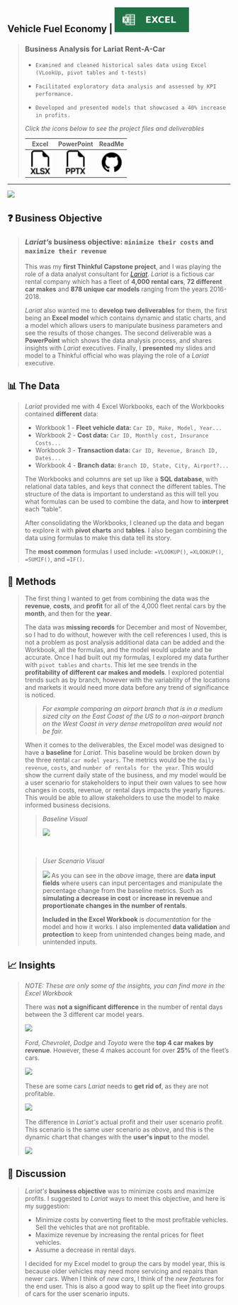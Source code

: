 ## **Vehicle Fuel Economy \|** ![](images/excel.svg)

> ### **Business Analysis for Lariat Rent-A-Car**
>
> -   `Examined and cleaned historical sales data using Excel (VLookUp, pivot tables and t-tests)`
>
> -   `Facilitated exploratory data analysis and assessed by KPI performance.`
>
> -   `Developed and presented models that showcased a 40% increase in profits.`
>
> *Click the icons below to see the project files and deliverables*  
>
> | Excel | PowerPoint | ReadMe |
> | :-: | :-: | :-: |
> |[<img src="images/filetype-xlsx.svg" width="54px">](https://1drv.ms/x/s!Ahpkb3AfX4xfgsA0TbaqsDQorD8vKA?e=vEQXVr)|[<img src="images/filetype-pptx.svg" width="54px">](https://1drv.ms/p/s!Ahpkb3AfX4xfgsAztt7OBQG6rwSqYg?e=HYOXor)|[<img src="images/github.svg" width="45px">](https://github.com/bradfordjohnson/thinkful/tree/main/capstone-1)|
---
![](images/lariat.jpg)
## **❓ Business Objective** 
> ### *Lariat’s* **business objective**: `minimize their costs` and `maximize their revenue`  
> This was my **first Thinkful Capstone project**, and I was playing the role of a data analyst consultant for [*Lariat*](https://fictionalcompanies.fandom.com/wiki/Lariat_Rent-A-Car). *Lariat* is a fictious car rental company which has a fleet of **4,000 rental cars**, **72 different car makes** and **878 unique car models** ranging from the years 2016-2018.  
>
> *Lariat* also wanted me to **develop two deliverables** for them, the first being an **Excel model** which contains dynamic and static charts, and a model which allows users to manipulate business parameters and see the results of those changes. The second deliverable was a **PowerPoint** which shows the data analysis process, and shares insights with *Lariat* executives. Finally, I **presented** my slides and model to a Thinkful official who was playing the role of a *Lariat* executive.
## **📊 The Data**
> *Lariat* provided me with 4 Excel Workbooks, each of the Workbooks contained **different** data:
> - Workbook 1 - **Fleet vehicle data:** `Car ID, Make, Model, Year...`
> - Workbook 2 - **Cost data:** `Car ID, Monthly cost, Insurance Costs...` 
> - Workbook 3 - **Transaction data:** `Car ID, Revenue, Branch ID, Dates...`
> - Workbook 4 - **Branch data:** `Branch ID, State, City, Airport?...`
> 
> The Workbooks and columns are set up like a **SQL database**, with relational data tables, and keys that connect the different tables. The structure of the data is important to understand as this will tell you what formulas can be used to combine the data, and how to **interpret** each “table”. 
> 
> After consolidating the Workbooks, I cleaned up the data and began to explore it with **pivot charts** and **tables**. I also began combining the data using formulas to make this data tell its story. 
> 
> The **most common** formulas I used include: `=VLOOKUP()`, `=XLOOKUP()`, `=SUMIF()`, and `=IF()`.

## **📐 Methods**
> The first thing I wanted to get from combining the data was the **revenue**, **costs**, and **profit** for all of the 4,000 fleet rental cars by the **month**, and then for the **year**.  
> 
> The data was **missing records** for December and most of November, so I had to do without, however with the cell references I used, this is not a problem as post analysis additional data can be added and the Workbook, all the formulas, and the model would update and be accurate. 
> Once I had built out my formulas, I explored my data further with `pivot tables` and `charts`.  This let me see trends in the **profitability of different car makes and models**. I explored potential trends such as by branch, however with the variability of the locations and markets it would need more data before any trend of significance is noticed. 
> > *For example comparing an airport branch that is in a medium sized city on the East Coast of the US to a non-airport branch on the West Coast in very dense metropolitan area would not be fair.* 
> 
> When it comes to the deliverables, the Excel model was designed to have a **baseline** for *Lariat*. This baseline would be broken down by the three rental `car model years`. The metrics would be the `daily revenue`, `costs`, and `number of rentals for the year`. This would show the current daily state of the business, and my model would be a user scenario for stakeholders to input their own values to see how changes in costs, revenue, or rental days impacts the yearly figures. This would be able to allow stakeholders to use the model to make informed business decisions.
>   
> > *Baseline Visual*
> > 
> > ![](images/baseline.png)
>
> <br>
> 
> > *User Scenario Visual*
> > 
> > ![](images/user.png)
> > As you can see in the *above* image, there are **data input fields** where users can input percentages and manipulate the percentage change from the baseline metrics. Such as **simulating a decrease in cost** or **increase in revenue** and **proportionate changes in the number of rentals**. 
> > 
> > **Included in the Excel Workbook** is *documentation* for the model and how it works. I also implemented **data validation** and **protection** to keep from unintended changes being made, and unintended inputs.
## **📈 Insights**
> *NOTE: These are only some of the insights, you can find more in the Excel Workbook*
> 
> There was **not a significant difference** in the number of rental days between the 3 different car model years. 
>
> ![](images/year-bar.png) 
>
> *Ford*, *Chevrolet*, *Dodge* and *Toyota* were the **top 4 car makes by revenue**. However, these 4 makes account for over **25%** of the fleet’s cars.
> 
> ![](images/revenue-bar.png)
>
> These are some cars *Lariat* needs to **get rid of**, as they are not profitable.
>
> ![](images/noprofit-table.png)
> 
> The difference in *Lariat's* actual profit and their user scenario profit. This scenario is the same user scenario as *above*, and this is the dynamic chart that changes with the **user's input** to the model.
>
> ![](images/profit-bar.png)
## **💬 Discussion**
> *Lariat's* **business objective** was to minimize costs and maximize profits. I suggested to *Lariat* ways to meet this objective, and here is my suggestion:
> - Minimize costs by converting fleet to the most profitable vehicles. Sell the vehicles that are not profitable.  
> - Maximize revenue by increasing the rental prices for fleet vehicles.
> - Assume a decrease in rental days.
>
> I decided for my Excel model to group the cars by model year, this is because older vehicles may need more servicing and repairs than newer cars. When I think of *new cars*, I think of the *new features* for the end user. This is also a good way to split up the fleet into groups of cars for the user scenario inputs.
